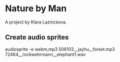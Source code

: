 # Nature by Man

A project by Klara Laznickova.

## Create audio sprites

audiosprite -e webm,mp3 506103__jayhu__forest.mp3 72464__rockwehrmann__elephant1.wav